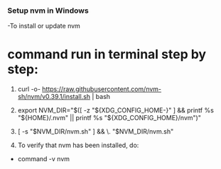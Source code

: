 
### Setup nvm in Windows

-To install or update nvm
# command run in terminal step by step: 
1. curl -o- https://raw.githubusercontent.com/nvm-sh/nvm/v0.39.1/install.sh | bash
2. export NVM_DIR="$([ -z "${XDG_CONFIG_HOME-}" ]   && printf %s "${HOME}/.nvm" || printf %s "${XDG_CONFIG_HOME}/nvm")"
3. [ -s "$NVM_DIR/nvm.sh" ] && \. "$NVM_DIR/nvm.sh"

4. To verify that nvm has been installed, do:

- command -v nvm